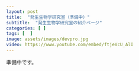 ```yaml
---
layout: post
title:  "発生生物学研究室（準備中）"
subtitle:  "発生生物学研究室の紹介ページ"
categories: [ ]
tags: [  ]
image: assets/images/devpro.jpg
video: https://www.youtube.com/embed/ftjeVcU_AlI
---
```


準備中です。  
